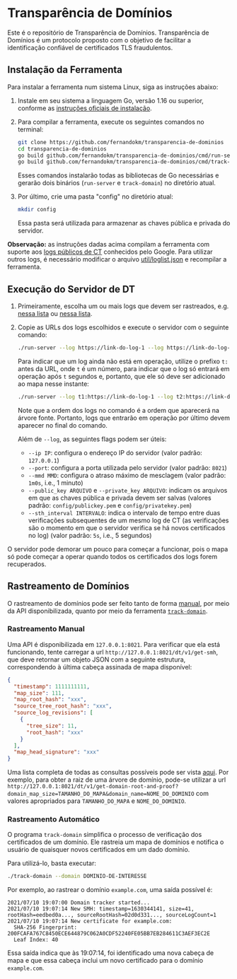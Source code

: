# Transparência de Domínios

Este é o repositório de Transparência de Domínios. Transparência de Domínios é
um protocolo proposto com o objetivo de facilitar a identificação confiável
de certificados TLS fraudulentos.

## Instalação da Ferramenta

Para instalar a ferramenta num sistema Linux, siga as instruções abaixo:

1. Instale em seu sistema a linguagem Go, versão 1.16 ou superior, conforme
   as [instruções oficiais de instalação](https://golang.org/doc/install).

2. Para compilar a ferramenta, execute os seguintes comandos no terminal:

   ```bash
   git clone https://github.com/fernandokm/transparencia-de-dominios
   cd transparencia-de-dominios
   go build github.com/fernandokm/transparencia-de-dominios/cmd/run-server
   go build github.com/fernandokm/transparencia-de-dominios/cmd/track-domain
   ```

   Esses comandos instalarão todas as bibliotecas de Go necessárias e
   gerarão dois binários (`run-server` e `track-domain`) no diretório atual.

3. Por último, crie uma pasta "config" no diretório atual:

   ```bash
   mkdir config
   ```

   Essa pasta será utilizada para armazenar as chaves pública e privada do servidor.

**Observação:** as instruções dadas acima compilam a ferramenta com suporte
aos [logs públicos de CT](https://www.gstatic.com/ct/log_list/v2/all_logs_list.json)
conhecidos pelo Google. Para utilizar outros logs, é necessário modificar
o arquivo [util/loglist.json](util/loglist.json) e recompilar a ferramenta.

## Execução do Servidor de DT

1. Primeiramente, escolha um ou mais logs que devem ser rastreados,
   e.g. [nessa lista](https://ct.cloudflare.com/logs) ou
   [nessa lista](https://www.gstatic.com/ct/log_list/v2/log_list.json).

2. Copie as URLs dos logs escolhidos e execute o servidor com o seguinte
   comando:

   ```bash
   ./run-server --log https://link-do-log-1 --log https://link-do-log-2 ...
   ```

   Para indicar que um log ainda não está em operação, utilize o prefixo `t:`
   antes da URL, onde `t` é um número, para indicar que o log só entrará em
   operação após `t` segundos e, portanto, que ele só deve ser adicionado
   ao mapa nesse instante:

   ```bash
   ./run-server --log t1:https://link-do-log-1 --log t2:https://link-do-log-2 ...
   ```

   Note que a ordem dos logs no comando é a ordem que aparecerá na árvore fonte.
   Portanto, logs que entrarão em operação por último devem aparecer no final
   do comando.

   Além de `--log`, as seguintes flags podem ser úteis:

   - `--ip IP`: configura o endereço IP do servidor (valor padrão: `127.0.0.1`)
   - `--port`: configura a porta utilizada pelo servidor (valor padrão: `8021`)
   - `--mmd MMD`: configura o atraso máximo de mesclagem (valor padrão: `1m0s`, i.e., 1 minuto)
   - `--public_key ARQUIVO` e `--private_key ARQUIVO`: indicam os arquivos em que as
     chaves pública e privada devem ser salvas (valores padrão: `config/publickey.pem`
     e `config/privatekey.pem`)
   - `--sth_interval INTERVALO`: indica o intervalo de tempo entre duas verificações
     subsequentes de um mesmo log de CT (as verificações são o momento em que o servidor
     verifica se há novos certificados no log) (valor padrão: `5s`, i.e., 5 segundos)

O servidor pode demorar um pouco para começar a funcionar, pois o mapa
só pode começar a operar quando todos os certificados dos logs forem
recuperados.

## Rastreamento de Domínios

O rastreamento de domínios pode ser feito tanto de forma
[manual](#rastreamento-manual), por meio da API disponibilizada, quanto por meio
da ferramenta [`track-domain`](#rastreamento-automático).

### Rastreamento Manual

Uma API é disponibilizada em `127.0.0.1:8021`. Para verificar que ela está
funcionando, tente carregar a url `http://127.0.0.1:8021/dt/v1/get-smh`,
que deve retornar um objeto JSON com a seguinte estrutura, correspondendo
à última cabeça assinada de mapa disponível:

```json
{
  "timestamp": 1111111111,
  "map_size": 111,
  "map_root_hash": "xxx",
  "source_tree_root_hash": "xxx",
  "source_log_revisions": [
    {
      "tree_size": 11,
      "root_hash": "xxx"
    }
  ],
  "map_head_signature": "xxx"
}
```

Uma lista completa de todas as consultas possíveis pode ser vista [aqui](API.md).
Por exemplo, para obter a raiz de uma árvore de domínio, pode-se utilizar a url
`http://127.0.0.1:8021/dt/v1/get-domain-root-and-proof?domain_map_size=TAMANHO_DO_MAPA&domain_name=NOME_DO_DOMINIO`
com valores apropriados para `TAMANHO_DO_MAPA` e `NOME_DO_DOMINIO`.

### Rastreamento Automático

O programa `track-domain` simplifica o processo de verificação
dos certificados de um domínio. Ele rastreia um mapa de domínios
e notifica o usuário de quaisquer novos certificados em um dado domínio.

Para utilizá-lo, basta executar:

```bash
./track-domain --domain DOMINIO-DE-INTERESSE
```

Por exemplo, ao rastrear o domínio `example.com`, uma saída possível é:

```text
2021/07/10 19:07:00 Domain tracker started...
2021/07/10 19:07:14 New SMH: timestamp=1630344141, size=41, rootHash=eedbed0a..., sourceRootHash=02d0d331..., sourceLogCount=1
2021/07/10 19:07:14 New certificate for example.com:
  SHA-256 Fingerprint: 200FCAFA767C8450ECE644879C062A0CDF52240FE05BB7EB284611C3AEF3EC2E
  Leaf Index: 40
```

Essa saída indica que às 19:07:14, foi identificado uma nova cabeça de mapa
e que essa cabeça inclui um novo certificado para o domínio `example.com`.

